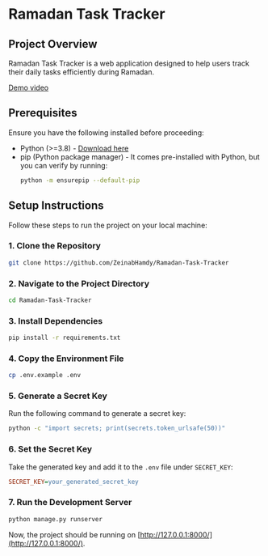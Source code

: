 
# Ramadan Task Tracker

## Project Overview
Ramadan Task Tracker is a web application designed to help users track their daily tasks efficiently during Ramadan.

[Demo video](Ramadan-Task-Tracker_Demo.mp4)
## Prerequisites
Ensure you have the following installed before proceeding:
- Python (>=3.8) - [Download here](https://www.python.org/downloads/)
- pip (Python package manager) - It comes pre-installed with Python, but you can verify by running:
  ```bash
  python -m ensurepip --default-pip
  ```


## Setup Instructions

Follow these steps to run the project on your local machine:

### 1. Clone the Repository
```bash
git clone https://github.com/ZeinabHamdy/Ramadan-Task-Tracker
```

### 2. Navigate to the Project Directory
```bash
cd Ramadan-Task-Tracker
```


### 3. Install Dependencies
```bash
pip install -r requirements.txt
```

### 4. Copy the Environment File
```bash
cp .env.example .env
```

### 5. Generate a Secret Key
Run the following command to generate a secret key:
```bash
python -c "import secrets; print(secrets.token_urlsafe(50))"
```

### 6. Set the Secret Key
Take the generated key and add it to the `.env` file under `SECRET_KEY`:
```ini
SECRET_KEY=your_generated_secret_key
```


### 7. Run the Development Server
```bash
python manage.py runserver
```

Now, the project should be running on [http://127.0.0.1:8000/](http://127.0.0.1:8000/).




